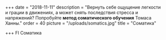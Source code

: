 +++
date = "2018-11-11"
description = "Вернуть себе ощущение легкости и грации в движениях, а может снять последствия стресса и напряжений? Попробуйте **метод соматического обучения** Томаса Ханны."
order = 40
picture = "/uploads/somatics.jpg"
title = "Cоматика"

+++
FI
Cоматика
